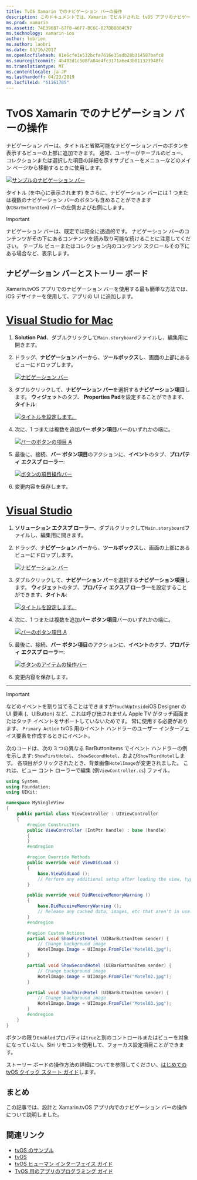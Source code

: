 ```yaml
---
title: TvOS Xamarin でのナビゲーション バーの操作
description: このドキュメントでは、Xamarin でビルドされた tvOS アプリのナビゲーション バーを操作する方法について説明します。 ストーリー ボードのナビゲーション バーを設定し、これらのボタンからのイベントに応答がについて説明します。
ms.prod: xamarin
ms.assetid: 74E396B7-87F0-46F7-BC6C-827DB8884C97
ms.technology: xamarin-ios
author: lobrien
ms.author: laobri
ms.date: 03/16/2017
ms.openlocfilehash: 81e6cfe1e532bcfa7616e35adb28b314587bafc8
ms.sourcegitcommit: 4b402d1c508fa84e4fc3171a6e43b811323948fc
ms.translationtype: MT
ms.contentlocale: ja-JP
ms.lasthandoff: 04/23/2019
ms.locfileid: "61161785"
---
```

# <a name="working-with-tvos-navigation-bars-in-xamarin"></a>TvOS Xamarin でのナビゲーション バーの操作

ナビゲーション バーは、タイトルと省略可能なナビゲーション バーのボタンを表示するビューの上部に追加できます。 通常、ユーザーがテーブルのビュー、コレクションまたは選択した項目の詳細を示すサブビューをメニューなどのメイン ページから移動するときに使用します。

[![](navigation-bars-images/navbar01.png "サンプルのナビゲーション バー")](navigation-bars-images/navbar01.png#lightbox)

タイトル (を中心に表示されます) をさらに、ナビゲーション バーには 1 つまたは複数のナビゲーション バーのボタンも含めることができます (`UIBarButtonItem`) バーの左側および右側にします。

> [!IMPORTANT]
> ナビゲーション バーは、既定では完全に透過的です。 ナビゲーション バーのコンテンツがその下にあるコンテンツを読み取り可能な続けることに注意してください。 テーブル ビューまたはコレクション内のコンテンツ スクロールその下にある場合など、表示します。

<a name="Navigation-Bars-and-Storyboards" />

## <a name="navigation-bars-and-storyboards"></a>ナビゲーション バーとストーリー ボード

Xamarin.tvOS アプリでのナビゲーション バーを使用する最も簡単な方法では、iOS デザイナーを使用して、アプリの UI に追加します。

# <a name="visual-studio-for-mactabmacos"></a>[Visual Studio for Mac](#tab/macos)

1. **Solution Pad**、ダブルクリックして`Main.storyboard`ファイルし、編集用に開きます。
1. ドラッグ、**ナビゲーション バー**から、**ツールボックス**し、画面の上部にあるビューにドロップします。 

    [![](navigation-bars-images/navbar02.png "ナビゲーション バー")](navigation-bars-images/navbar02.png#lightbox)
1. ダブルクリックして、**ナビゲーション バー**を選択する**ナビゲーション項目**します。 **ウィジェット**のタブ、 **Properties Pad**を設定することができます、**タイトル**: 

    [![](navigation-bars-images/navbar03.png "タイトルを設定します。")](navigation-bars-images/navbar03.png#lightbox)
1. 次に、1 つまたは複数を追加**バー ボタン項目**バーのいずれかの端に。 

    [![](navigation-bars-images/navbar04.png "バーのボタンの項目 A")](navigation-bars-images/navbar04.png#lightbox)
1. 最後に、接続、**バー ボタン項目**のアクションに、**イベント**のタブ、**プロパティ エクスプ ローラー**: 

    [![](navigation-bars-images/navbar05.png "ボタンの項目操作バー")](navigation-bars-images/navbar05.png#lightbox)
1. 変更内容を保存します。


# <a name="visual-studiotabwindows"></a>[Visual Studio](#tab/windows)


1. **ソリューション エクスプ ローラー**、ダブルクリックして`Main.storyboard`ファイルし、編集用に開きます。
1. ドラッグ、**ナビゲーション バー**から、**ツールボックス**し、画面の上部にあるビューにドロップします。 

    [![](navigation-bars-images/navbar02-vs.png "ナビゲーション バー")](navigation-bars-images/navbar02-vs.png#lightbox)
1. ダブルクリックして、**ナビゲーション バー**を選択する**ナビゲーション項目**します。 **ウィジェット**のタブ、**プロパティ エクスプ ローラー**を設定することができます、**タイトル**: 

    [![](navigation-bars-images/navbar03-vs.png "タイトルを設定します。")](navigation-bars-images/navbar03-vs.png#lightbox)
1. 次に、1 つまたは複数を追加**バー ボタン項目**バーのいずれかの端に。 

    [![](navigation-bars-images/navbar04-vs.png "バーのボタン項目 A")](navigation-bars-images/navbar04-vs.png#lightbox)
1. 最後に、接続、**バー ボタン項目**のアクションに、**イベント**のタブ、**プロパティ エクスプ ローラー**: 

    [![](navigation-bars-images/navbar05-vs.png "ボタンのアイテムの操作バー")](navigation-bars-images/navbar05-vs.png#lightbox)
1. 変更内容を保存します。


-----

> [!IMPORTANT]
> などのイベントを割り当てることはできますが`TouchUpInside`iOS Designer の UI 要素 (、UIButton) など、これは呼び出されません Apple TV がタッチ画面またはタッチ イベントをサポートしていないためです。 常に使用する必要があります、 `Primary Action` tvOS 用のイベント ハンドラーのユーザー インターフェイス要素を作成するときにイベント。

次のコードは、次の 3 つの異なる BarButtonItems でイベント ハンドラーの例を示します: `ShowFirstHotel`、 `ShowSecondHotel`、および`ShowThirdHotel`します。 各項目がクリックされたとき、背景画像`HotelImage`が変更されました。 これは、ビュー コント ローラーで編集 (例`ViewController.cs`) ファイル。

```csharp
using System;
using Foundation;
using UIKit;

namespace MySingleView
{
    public partial class ViewController : UIViewController
    {
        #region Constructors
        public ViewController (IntPtr handle) : base (handle)
        {
        }
        #endregion

        #region Override Methods
        public override void ViewDidLoad ()
        {
            base.ViewDidLoad ();
            // Perform any additional setup after loading the view, typically from a nib.
        }

        public override void DidReceiveMemoryWarning ()
        {
            base.DidReceiveMemoryWarning ();
            // Release any cached data, images, etc that aren't in use.
        }
        #endregion

        #region Custom Actions
        partial void ShowFirstHotel (UIBarButtonItem sender) {
            // Change background image
            HotelImage.Image = UIImage.FromFile("Motel01.jpg");
        }

        partial void ShowSecondHotel (UIBarButtonItem sender) {
            // Change background image
            HotelImage.Image = UIImage.FromFile("Motel02.jpg");
        }

        partial void ShowThirdHotel (UIBarButtonItem sender) {
            // Change background image
            HotelImage.Image = UIImage.FromFile("Motel03.jpg");
        }
        #endregion
    }
}
```

ボタンの限り`Enabled`プロパティは`true`と別のコントロールまたはビューを対象になっていない、Siri リモコンを使用して、フォーカス設定項目ことができます。

ストーリー ボードの操作方法の詳細についてを参照してください、[はじめての tvOS クイック スタート ガイド](~/ios/tvos/get-started/hello-tvos.md)します。 

<a name="Summary" />

## <a name="summary"></a>まとめ

この記事では、設計と Xamarin.tvOS アプリ内でのナビゲーション バーの操作について説明しました。



## <a name="related-links"></a>関連リンク

- [tvOS のサンプル](https://developer.xamarin.com/samples/tvos/all/)
- [tvOS](https://developer.apple.com/tvos/)
- [tvOS ヒューマン インターフェイス ガイド](https://developer.apple.com/tvos/human-interface-guidelines/)
- [TvOS 用のアプリのプログラミング ガイド](https://developer.apple.com/library/prerelease/tvos/documentation/General/Conceptual/AppleTV_PG/)
